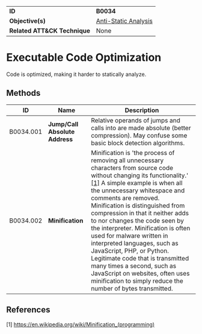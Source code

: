 |||
|---------|------------------------|
|**ID**|**B0034**|
|**Objective(s)**| [Anti-Static Analysis](https://github.com/MBCProject/mbc-markdown/tree/master/anti-static-analysis)|
|**Related ATT&CK Technique**|None|


Executable Code Optimization
============================
Code is optimized, making it harder to statically analyze.

Methods
-------
|ID|Name|Description|
|-----------------------------|--------|-----------------------------|
|B0034.001|**Jump/Call Absolute Address**|Relative operands of jumps and calls into are made absolute (better compression). May confuse some basic block detection algorithms.|
|B0034.002|**Minification**|Minification is 'the process of removing all unnecessary characters from source code without changing its functionality.' [[1]](#1) A simple example is when all the unnecessary whitespace and comments are removed. Minification is distinguished from compression in that it neither adds to nor changes the code seen by the interpreter. Minification is often used for malware written in interpreted languages, such as JavaScript, PHP, or Python. Legitimate code that is transmitted many times a second, such as JavaScript on websites, often uses minification to simply reduce the number of bytes transmitted.|


References
----------
<a name="1">[1]</a> https://en.wikipedia.org/wiki/Minification_(programming)